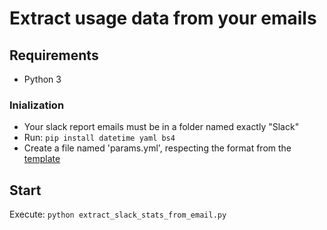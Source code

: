# Extract usage data from your emails

## Requirements

- Python 3

### Inialization

+ Your slack report emails must be in a folder named exactly "Slack"
+ Run: `pip install datetime yaml bs4`
+ Create a file named 'params.yml', respecting the format from the [template](params.template.yml)

## Start

Execute: `python extract_slack_stats_from_email.py`
